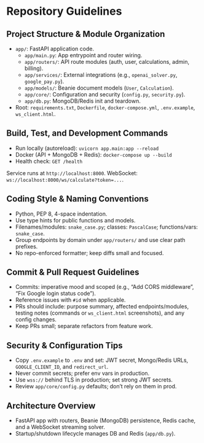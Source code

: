 # Repository Guidelines

## Project Structure & Module Organization
- `app/`: FastAPI application code.
  - `app/main.py`: App entrypoint and router wiring.
  - `app/routers/`: API route modules (auth, user, calculations, admin, billing).
  - `app/services/`: External integrations (e.g., `openai_solver.py`, `google_pay.py`).
  - `app/models/`: Beanie document models (`User`, `Calculation`).
  - `app/core/`: Configuration and security (`config.py`, `security.py`).
  - `app/db.py`: MongoDB/Redis init and teardown.
- Root: `requirements.txt`, `Dockerfile`, `docker-compose.yml`, `.env.example`, `ws_client.html`.

## Build, Test, and Development Commands
- Run locally (autoreload): `uvicorn app.main:app --reload`
- Docker (API + MongoDB + Redis): `docker-compose up --build`
- Health check: `GET /health`

Service runs at `http://localhost:8000`. WebSocket: `ws://localhost:8000/ws/calculate?token=...`.

## Coding Style & Naming Conventions
- Python, PEP 8, 4-space indentation.
- Use type hints for public functions and models.
- Filenames/modules: `snake_case.py`; classes: `PascalCase`; functions/vars: `snake_case`.
- Group endpoints by domain under `app/routers/` and use clear path prefixes.
- No repo-enforced formatter; keep diffs small and focused.

## Commit & Pull Request Guidelines
- Commits: imperative mood and scoped (e.g., “Add CORS middleware”, “Fix Google login status code”).
- Reference issues with `#id` when applicable.
- PRs should include: purpose summary, affected endpoints/modules, testing notes (commands or `ws_client.html` screenshots), and any config changes.
- Keep PRs small; separate refactors from feature work.

## Security & Configuration Tips
- Copy `.env.example` to `.env` and set: JWT secret, Mongo/Redis URLs, `GOOGLE_CLIENT_ID`, and `redirect_url`.
- Never commit secrets; prefer env vars in production.
- Use `wss://` behind TLS in production; set strong JWT secrets.
- Review `app/core/config.py` defaults; don’t rely on them in prod.

## Architecture Overview
- FastAPI app with routers, Beanie (MongoDB) persistence, Redis cache, and a WebSocket streaming solver.
- Startup/shutdown lifecycle manages DB and Redis (`app/db.py`).
